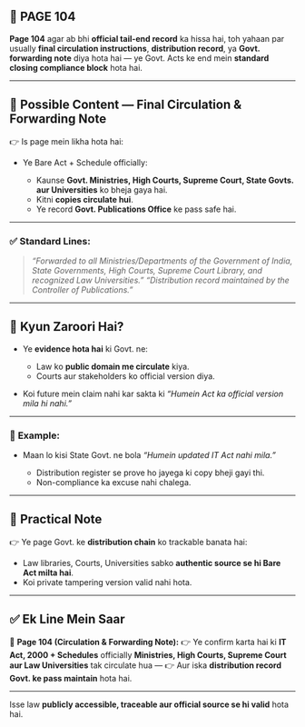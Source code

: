 ## 📄 **PAGE 104**

**Page 104** agar ab bhi **official tail-end record** ka hissa hai, toh yahaan par usually **final circulation instructions**, **distribution record**, ya **Govt. forwarding note** diya hota hai — ye Govt. Acts ke end mein **standard closing compliance block** hota hai.

---

## 🔹 **Possible Content — Final Circulation & Forwarding Note**

👉 Is page mein likha hota hai:

* Ye Bare Act + Schedule officially:

  * Kaunse **Govt. Ministries, High Courts, Supreme Court, State Govts. aur Universities** ko bheja gaya hai.
  * Kitni **copies circulate hui**.
  * Ye record **Govt. Publications Office** ke pass safe hai.

---

### ✅ **Standard Lines:**

> *“Forwarded to all Ministries/Departments of the Government of India, State Governments, High Courts, Supreme Court Library, and recognized Law Universities.”*
> *“Distribution record maintained by the Controller of Publications.”*

---

## 🔹 **Kyun Zaroori Hai?**

* Ye **evidence hota hai** ki Govt. ne:

  * Law ko **public domain me circulate** kiya.
  * Courts aur stakeholders ko official version diya.
* Koi future mein claim nahi kar sakta ki *“Humein Act ka official version mila hi nahi.”*

---

### 🧩 **Example:**

* Maan lo kisi State Govt. ne bola *“Humein updated IT Act nahi mila.”*

  * Distribution register se prove ho jayega ki copy bheji gayi thi.
  * Non-compliance ka excuse nahi chalega.

---

## 🔹 **Practical Note**

👉 Ye page Govt. ke **distribution chain** ko trackable banata hai:

* Law libraries, Courts, Universities sabko **authentic source se hi Bare Act milta hai**.
* Koi private tampering version valid nahi hota.

---

## ✅ **Ek Line Mein Saar**

📌 **Page 104 (Circulation & Forwarding Note):**
👉 Ye confirm karta hai ki **IT Act, 2000 + Schedules** officially **Ministries, High Courts, Supreme Court aur Law Universities** tak circulate hua —
👉 Aur iska **distribution record Govt. ke pass maintain** hota hai.

---

Isse law **publicly accessible, traceable aur official source se hi valid** hota hai.
